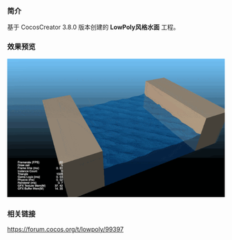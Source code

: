 ### 简介
基于 CocosCreator 3.8.0 版本创建的 **LowPoly风格水面** 工程。

### 效果预览
![image](../../../gif/202206/2022060202.gif)

### 相关链接
https://forum.cocos.org/t/lowpoly/99397